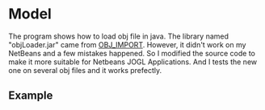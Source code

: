 Model
=====

The program shows how to load obj file in java.
The library named "objLoader.jar" came from <a href= 'http://www.pixelnerve.com/processing/libraries/objimport/'>OBJ_IMPORT</a>.
However, it didn't work on my NetBeans and a few mistakes happened. So I modified the source code to make it more suitable for Netbeans JOGL Applications.
And I tests the new one on several obj files and it works prefectly.

Example
-------
